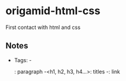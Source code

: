 # origamid-html-css
First contact with html and css
## Notes
* Tags:
  -<p>: paragraph
  -<h1, h2, h3, h4...>: titles
  -<a>: link